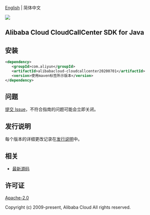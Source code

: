 [English](README.md) | 简体中文

![](https://aliyunsdk-pages.alicdn.com/icons/AlibabaCloud.svg)

## Alibaba Cloud CloudCallCenter SDK for Java

## 安装

```xml
<dependency>
   <groupId>com.aliyun</groupId>
   <artifactId>alibabacloud-cloudcallcenter20200701</artifactId>
   <version>使用maven标签所示版本</version>
</dependency>
```

## 问题

[提交 Issue](https://github.com/aliyun/alibabacloud-java-async-sdk/issues/new)，不符合指南的问题可能会立即关闭。

## 发行说明

每个版本的详细更改记录在[发行说明](./ChangeLog.txt)中。

## 相关

- [最新源码](https://github.com/aliyun/alibabacloud-async-java-sdk/)

## 许可证

[Apache-2.0](http://www.apache.org/licenses/LICENSE-2.0)

Copyright (c) 2009-present, Alibaba Cloud All rights reserved.
